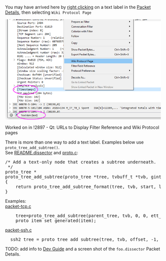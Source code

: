 You may have arrived here by [right clicking](https://www.wireshark.org/docs/wsug_html/#ChWorkPacketDetailsPanePopUpMenu) on a text label in the [Packet Details](https://www.wireshark.org/docs/wsug_html/#ChUsePacketDetailsPaneSection), then selecting `Wiki Protocol Page`  

![210503_text_label](uploads/6d2f903e2b087cc481906fb48258e5a8/210503_text_label.png)
  

Worked on in !2897 - Qt: URLs to Display Filter Reference and Wiki Protocol pages  

There is more than one way to add a text label. Examples below use `proto_tree_add_subtree()`.  
See [README.dissector](https://gitlab.com/wireshark/wireshark/-/blob/master/doc/README.dissector) and [proto.c](https://gitlab.com/wireshark/wireshark/-/blob/master/epan/proto.c):  
<pre>
/* Add a text-only node that creates a subtree underneath.
 */
proto_tree *
proto_tree_add_subtree(proto_tree *tree, tvbuff_t *tvb, gint start, gint length, gint idx, proto_item **tree_item, const char *text)
{
	return proto_tree_add_subtree_format(tree, tvb, start, length, idx, tree_item, "%s", text);
}
</pre>

Examples:  
[packet-tcp.c](https://gitlab.com/wireshark/wireshark/-/blob/master/epan/dissectors/packet-tcp.c)
<pre>
    tree=proto_tree_add_subtree(parent_tree, tvb, 0, 0, ett_tcp_timestamps, &item, "Timestamps");
    proto_item_set_generated(item);
</pre>
  
[packet-ssh.c](https://gitlab.com/wireshark/wireshark/-/blob/master/epan/dissectors/packet-ssh.c)
<pre>
  ssh2_tree = proto_tree_add_subtree(tree, tvb, offset, -1, ett_ssh2, NULL, wmem_strbuf_get_str(title));
</pre>

TODO: add info to [Dev Guide](https://www.wireshark.org/docs/wsdg_html/#_improving_the_dissection_information) and a screen shot of the `foo.dissector` Packet Details.